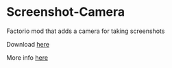 # Screenshot-Camera
Factorio mod that adds a camera for taking screenshots

Download [here](https://mods.factorio.com/mod/SC_camera)

More info [here](https://forums.factorio.com/viewtopic.php?f=92&t=42738)
